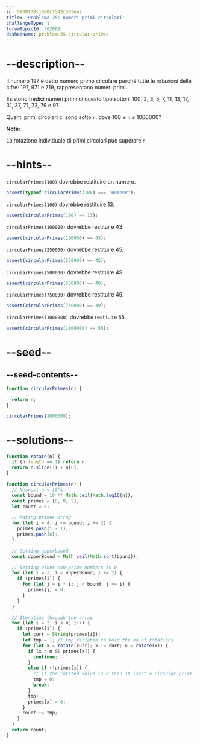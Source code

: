 ```yaml
---
id: 5900f38f1000cf542c50fea2
title: 'Problema 35: numeri primi circolari'
challengeType: 1
forumTopicId: 302009
dashedName: problem-35-circular-primes
---
```


# --description--

Il numero 197 è detto numero primo circolare perché tutte le rotazioni delle cifre: 197, 971 e 719, rappresentano numeri primi.

Esistono tredici numeri primi di questo tipo sotto il 100: 2, 3, 5, 7, 11, 13, 17, 31, 37, 71, 73, 79 e 97.

Quanti primi circolari ci sono sotto `n`, dove 100 ≤ `n` ≤ 1000000?

**Nota:**

La rotazione individuale di primi circolari può superare `n`.

# --hints--

`circularPrimes(100)` dovrebbe restituire un numero.

```js
assert(typeof circularPrimes(100) === 'number');
```

`circularPrimes(100)` dovrebbe restituire 13.

```js
assert(circularPrimes(100) == 13);
```

`circularPrimes(100000)` dovrebbe restituire 43.

```js
assert(circularPrimes(100000) == 43);
```

`circularPrimes(250000)` dovrebbe restituire 45.

```js
assert(circularPrimes(250000) == 45);
```

`circularPrimes(500000)` dovrebbe restituire 49.

```js
assert(circularPrimes(500000) == 49);
```

`circularPrimes(750000)` dovrebbe restituire 49.

```js
assert(circularPrimes(750000) == 49);
```

`circularPrimes(1000000)` dovrebbe restituire 55.

```js
assert(circularPrimes(1000000) == 55);
```

# --seed--

## --seed-contents--

```js
function circularPrimes(n) {

  return n;
}

circularPrimes(1000000);
```

# --solutions--

```js
function rotate(n) {
  if (n.length == 1) return n;
  return n.slice(1) + n[0];
}

function circularPrimes(n) {
  // Nearest n < 10^k
  const bound = 10 ** Math.ceil(Math.log10(n));
  const primes = [0, 0, 2];
  let count = 0;

  // Making primes array
  for (let i = 4; i <= bound; i += 2) {
    primes.push(i - 1);
    primes.push(0);
  }

  // Getting upperbound
  const upperBound = Math.ceil(Math.sqrt(bound));

  // Setting other non-prime numbers to 0
  for (let i = 3; i < upperBound; i += 2) {
    if (primes[i]) {
      for (let j = i * i; j < bound; j += i) {
        primes[j] = 0;
      }
    }
  }

  // Iterating through the array
  for (let i = 2; i < n; i++) {
    if (primes[i]) {
      let curr = String(primes[i]);
      let tmp = 1; // tmp variable to hold the no of rotations
      for (let x = rotate(curr); x != curr; x = rotate(x)) {
        if (x > n && primes[x]) {
          continue;
        }
        else if (!primes[x]) {
          // If the rotated value is 0 then it isn't a circular prime, break the loop
          tmp = 0;
          break;
        }
        tmp++;
        primes[x] = 0;
      }
      count += tmp;
    }
  }
  return count;
}
```
